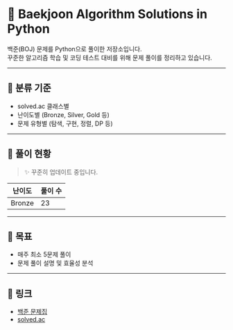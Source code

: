 # 🧠 Baekjoon Algorithm Solutions in Python

백준(BOJ) 문제를 Python으로 풀이한 저장소입니다.  
꾸준한 알고리즘 학습 및 코딩 테스트 대비를 위해 문제 풀이를 정리하고 있습니다.

---

## 📌 분류 기준

- solved.ac 클래스별
- 난이도별 (Bronze, Silver, Gold 등)
- 문제 유형별 (탐색, 구현, 정렬, DP 등)

---

## 📅 풀이 현황
> ✨ 꾸준히 업데이트 중입니다.

| 난이도 | 풀이 수 |
|--------|--------|
| Bronze | 23 |


---

## 🚀 목표

- 매주 최소 5문제 풀이
- 문제 풀이 설명 및 효율성 분석

---

## 📎 링크

- [백준 문제집](https://www.acmicpc.net/problemset)
- [solved.ac](https://solved.ac/)

